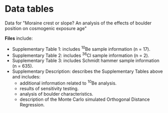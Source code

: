 # Data tables
Data for "Moraine crest or slope? An analysis of the effects of boulder position on cosmogenic exposure age"

**Files** include:

- Supplementary Table 1: includes <sup>10</sup>Be sample information (n = 17).
- Supplementary Table 2: includes <sup>36</sup>Cl sample information (n = 2).
- Supplementary Table 3: includes Schmidt hammer sample information (n = 635).
- Supplementary Description: describes the Supplementary Tables above and includes:
	- additional information related to <sup>10</sup>Be analysis.
	- results of sensitivity testing.
	- analysis of boulder characteristics.
	- description of the Monte Carlo simulated Orthogonal Distance Regression.
